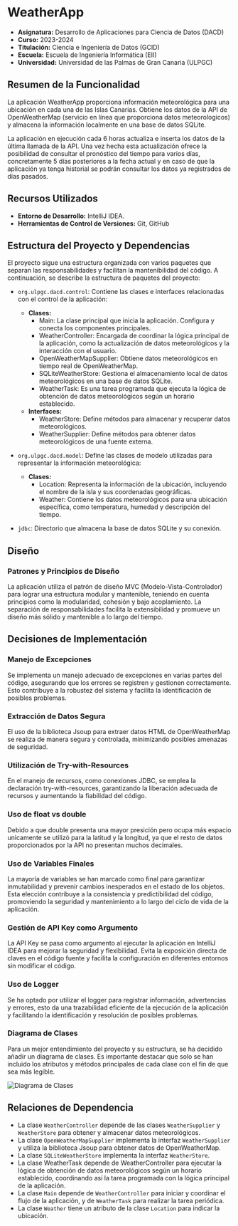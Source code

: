 # WeatherApp
- **Asignatura:** Desarrollo de Aplicaciones para Ciencia de Datos (DACD)
- **Curso:** 2023-2024
- **Titulación:** Ciencia e Ingeniería de Datos (GCID)
- **Escuela:** Escuela de Ingeniería Informática (EII)
- **Universidad:** Universidad de las Palmas de Gran Canaria (ULPGC)

## Resumen de la Funcionalidad
La aplicación WeatherApp proporciona información meteorológica para una ubicación en cada una de las Islas Canarias. Obtiene los datos de la API de OpenWeatherMap (servicio en línea que proporciona datos meteorologicos) y almacena la información localmente en una base de datos SQLite.

La aplicación en ejecución cada 6 horas actualiza e inserta los datos de la última llamada de la API. Una vez hecha esta actualización ofrece la posibilidad de consultar el pronóstico del tiempo para varios días, concretamente 5 días posteriores a la fecha actual y en caso de que la aplicación ya tenga historial se podrán consultar los datos ya registrados de días pasados.

## Recursos Utilizados
- **Entorno de Desarrollo:** IntelliJ IDEA.
- **Herramientas de Control de Versiones:** Git, GitHub

## Estructura del Proyecto y Dependencias

El proyecto sigue una estructura organizada con varios paquetes que separan las responsabilidades y facilitan la mantenibilidad del código. A continuación, se describe la estructura de paquetes del proyecto:

- `org.ulpgc.dacd.control`: Contiene las clases e interfaces relacionadas con el control de la aplicación:
    - **Clases:**
        - Main: La clase principal que inicia la aplicación. Configura y conecta los componentes principales.
        - WeatherController: Encargada de coordinar la lógica principal de la aplicación, como la actualización de datos meteorológicos y la interacción con el usuario.
        - OpenWeatherMapSupplier: Obtiene datos meteorológicos en tiempo real de OpenWeatherMap.
        - SQLiteWeatherStore: Gestiona el almacenamiento local de datos meteorológicos en una base de datos SQLite.
        - WeatherTask: Es una tarea programada que ejecuta la lógica de obtención de datos meteorológicos según un horario establecido.
    - **Interfaces:**
        - WeatherStore: Define métodos para almacenar y recuperar datos meteorológicos.
        - WeatherSupplier: Define métodos para obtener datos meteorológicos de una fuente externa.

- `org.ulpgc.dacd.model`: Define las clases de modelo utilizadas para representar la información meteorológica:
    - **Clases:**
        - Location: Representa la información de la ubicación, incluyendo el nombre de la isla y sus coordenadas geográficas.
        - Weather: Contiene los datos meteorológicos para una ubicación específica, como temperatura, humedad y descripción del tiempo.

- `jdbc`: Directorio que almacena la base de datos SQLite y su conexión.

## Diseño

### Patrones y Principios de Diseño


La aplicación utiliza el patrón de diseño MVC (Modelo-Vista-Controlador) para lograr una estructura modular y mantenible, teniendo en cuenta principios como la modularidad, cohesión y bajo acoplamiento. La separación de responsabilidades facilita la extensibilidad y promueve un diseño más sólido y mantenible a lo largo del tiempo.

## Decisiones de Implementación

### Manejo de Excepciones
Se implementa un manejo adecuado de excepciones en varias partes del código, asegurando que los errores se registren y gestionen correctamente. Esto contribuye a la robustez del sistema y facilita la identificación de posibles problemas.

### Extracción de Datos Segura
El uso de la biblioteca Jsoup para extraer datos HTML de OpenWeatherMap se realiza de manera segura y controlada, minimizando posibles amenazas de seguridad.

### Utilización de Try-with-Resources
En el manejo de recursos, como conexiones JDBC, se emplea la declaración try-with-resources, garantizando la liberación adecuada de recursos y aumentando la fiabilidad del código.

### Uso de float vs double

Debido a que double presenta una mayor presición pero ocupa más espacio unicamente se utilizó para la latitud y la longitud, ya que el resto de datos proporcionados por la API no presentan muchos decimales.

### Uso de Variables Finales

La mayoría de variables se han marcado como final para garantizar inmutabilidad y prevenir cambios inesperados en el estado de los objetos. Esta elección contribuye a la consistencia y predictibilidad del código, promoviendo la seguridad y mantenimiento a lo largo del ciclo de vida de la aplicación.

### Gestión de API Key como Argumento

La API Key se pasa como argumento al ejecutar la aplicación en IntelliJ IDEA para mejorar la seguridad y flexibilidad. Evita la exposición directa de claves en el código fuente y facilita la configuración en diferentes entornos sin modificar el código.

### Uso de Logger

Se ha optado por utilizar el logger para registrar información, advertencias y errores, esto da una trazabilidad eficiente de la ejecución de la aplicación y facilitando la identificación y resolución de posibles problemas.
### Diagrama de Clases

Para un mejor entendimiento del proyecto y su estructura, se ha decidido añadir un diagrama de clases. Es importante destacar que solo se han incluido los atributos y métodos principales de cada clase con el fin de que sea más legible.

![Diagrama de Clases](..%2F..%2FPruebaUML1%20%283%29.png)

## Relaciones de Dependencia

- La clase `WeatherController` depende de las clases `WeatherSupplier` y `WeatherStore` para obtener y almacenar datos meteorológicos.
- La clase `OpenWeatherMapSupplier` implementa la interfaz `WeatherSupplier` y utiliza la biblioteca Jsoup para obtener datos de OpenWeatherMap.
- La clase `SQLiteWeatherStore` implementa la interfaz `WeatherStore`.
- La clase WeatherTask depende de WeatherController para ejecutar la lógica de obtención de datos meteorológicos según un horario establecido, coordinando así la tarea programada con la lógica principal de la aplicación.
- La clase `Main` depende de `WeatherController` para iniciar y coordinar el flujo de la aplicación, y de `WeatherTask` para realizar la tarea periódica.
- La clase `Weather` tiene un atributo de la clase `Location` para indicar la ubicación.